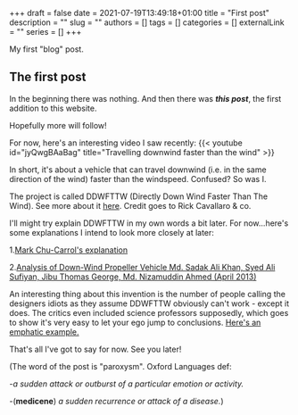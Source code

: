 +++
draft = false
date = 2021-07-19T13:49:18+01:00
title = "First post"
description = ""
slug = ""
authors = []
tags = []
categories = []
externalLink = ""
series = []
+++

My first "blog" post.

<!--more-->

## The first post

In the beginning there was nothing. And then there was ***this post***, the first addition to this website.

Hopefully more will follow!

For now, here's an interesting video I saw recently:
{{< youtube id="jyQwgBAaBag" title="Travelling downwind faster than the wind" >}}

In short, it's about a vehicle that can travel downwind (i.e. in the same direction of the wind) faster than the windspeed. Confused? So was I.

The project is called DDWFTTW (Directly Down Wind Faster Than The Wind). See more about it [here](https://www.youtube.com/watch?v=X6oJpnSJyV8). Credit goes to Rick Cavallaro & co.

I'll might try explain DDWFTTW in my own words a bit later. For now...here's some explanations I intend to look more closely at later:

1.[Mark Chu-Carrol's explanation](http://www.goodmath.org/blog/2008/12/07/the-real-bozo-attempts-to-atone-why-the-ddwftw-car-works/)

2.[Analysis of Down-Wind Propeller Vehicle
      Md. Sadak Ali Khan, Syed Ali Sufiyan, Jibu Thomas George, Md. Nizamuddin Ahmed (April 2013)](http://www.ijsrp.org/research-paper-0413.php?rp=P161106)

An interesting thing about this invention is the number of people calling the designers idiots as they assume DDWFTTW obviously can't work - except it does. The critics even included science professors supposedly, which goes to show it's very easy to let your ego jump to conclusions. [Here's an emphatic example.](http://www.goodmath.org/blog/2008/12/03/wind-powered-perpetual-motion/)

That's all I've got to say for now. See you later!

[comment]: # (note: make this text smaller after learning how to edit it with CSS)
(The word of the post is "paroxysm". Oxford Languages def:

-*a sudden attack or outburst of a particular emotion or activity.*

-(**medicene**) *a sudden recurrence or attack of a disease.*)
